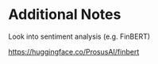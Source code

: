 # Additional Notes

Look into sentiment analysis (e.g. FinBERT)

https://huggingface.co/ProsusAI/finbert